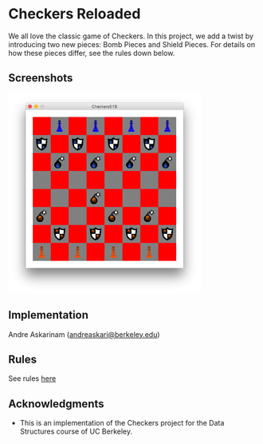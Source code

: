 # Checkers Reloaded

We all love the classic game of Checkers. In this project, we add a twist by introducing two new pieces: Bomb Pieces and Shield Pieces. For details on how these pieces differ, see the rules down below. 

## Screenshots

<img src="screenshots/board.png" height="400" alt="Screenshot"/>

## Implementation

Andre Askarinam ([andreaskari@berkeley.edu](mailto:andreaskari@berkeley.edu))

## Rules

See rules [here](http://cs61b.ug/sp15/materials/proj/proj0/proj0.html)

## Acknowledgments

* This is an implementation of the Checkers project for the Data Structures course of UC Berkeley.